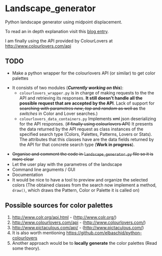 # Landscape_generator
Python landscape generator using midpoint displacement.

To read an in depth explanation visit this [blog entry](https://bitesofcode.wordpress.com/2016/12/23/landscape-generation-using-midpoint-displacement/).

I am finally using the API provided by ColourLovers at http://www.colourlovers.com/api

## TODO
- Make a python wrapper for the colourlovers API (or similar) to get color palettes
 * It consists of two modules (**_Currently working on this_**):
    - ```colourlovers_wrapper.py``` is in charge of making requests to the the API and retrieving its responses. **It still doesn't handle all the possible request that are accepted by the API**. Lack of support for ~~searching with parametres _new_, _top_ and _random_ as well as~~ the _switches_ in Color and Lover searches.)
    - ```colourlovers_data_containers.py``` Implements ~~xml~~ json deserializing for the API responses. (~~if finally using colourlovers API~~) It presents the data returned by the API request as class instances of the specified search type (Colors, Palettes, Patterns, Lovers or Stats). The attributes that this classes have are the data fields returned by the API for that concrete search type (**Work in progress**).

 
- ~~Organise and comment the code in ```landscape_generator.py``` file so it is more clear~~
- Let the user play with the parametres of the landscape
- Command line arguments / GUI
- Documentation
- It would be nice to have a tool to preview and organize the selected colors (The obtained classes from the search now implement a method, ```draw()```, which draws the Pattern, Color or Palette it is called on)


## Possible sources for color palettes
1. http://www.colr.org/api.html - (http://www.colr.org/)
2. http://www.colourlovers.com/api - (http://www.colourlovers.com/)
3. http://www.pictaculous.com/api/ - (http://www.pictaculous.com/)
4. It is also worth mentioning https://github.com/elbaschid/python-colourlovers
5. Another approach would be to __locally generate__ the color palettes (Read some theory). 


